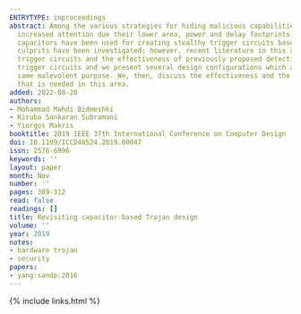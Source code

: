 ```yaml
---
ENTRYTYPE: inproceedings
abstract: Among the various strategies for hiding malicious capabilities in integrated circuits (ICs), analog circuit design techniques have recently drawn
  increased attention due their lower area, power and delay footprints, which make their detection significantly more challenging. Specifically, switched
  capacitors have been used for creating stealthy trigger circuits based on toggling activity on a victim wire. Various methodologies for detecting such
  culprits have been investigated; however, recent literature in this area contains several misconceptions or inaccuracies regarding the topologies of these
  trigger circuits and the effectiveness of previously proposed detection methods. Therefore, in this paper, we first revisit the design of switched capacitor-based
  trigger circuits and we present several design configurations which are not encompassed by previously demonstrated models, but which can also serve the
  same malevolent purpose. We, then, discuss the effectiveness and the shortcomings of existing defense methodologies, and we point towards additional research
  that is needed in this area.
added: 2022-08-20
authors:
- Mohammad Mahdi Bidmeshki
- Kiruba Sankaran Subramani
- Yiorgos Makris
booktitle: 2019 IEEE 37th International Conference on Computer Design (ICCD)
doi: 10.1109/ICCD46524.2019.00047
issn: 2576-6996
keywords: ''
layout: paper
month: Nov
number: ''
pages: 309-312
read: false
readings: []
title: Revisiting capacitor-based Trojan design
volume: ''
year: 2019
notes:
- hardware trojan
- security
papers:
- yang:sandp:2016
---
```

{% include links.html %}
